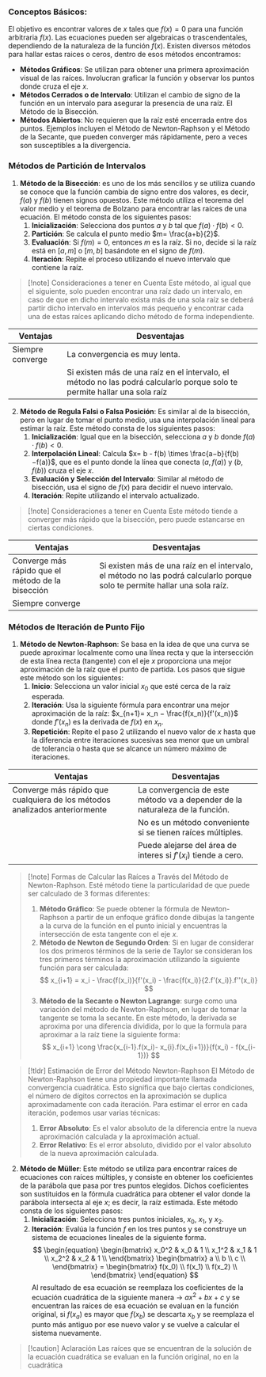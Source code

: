 
### Conceptos Básicos:
El objetivo es encontrar valores de $x$ tales que $f(x)=0$ para una función arbitraria $f(x)$. Las ecuaciones pueden ser algebraicas o trascendentales, dependiendo de la naturaleza de la función $f(x)$.
Existen diversos métodos para hallar estas raices o ceros, dentro de esos métodos encontramos:    

- **Métodos Gráficos**: Se utilizan para obtener una primera aproximación visual de las raíces. Involucran graficar la función y observar los puntos donde cruza el eje $x$.
- **Métodos Cerrados o de Intervalo**: Utilizan el cambio de signo de la función en un intervalo para asegurar la presencia de una raíz. El Método de la Bisección.
- **Métodos Abiertos**: No requieren que la raíz esté encerrada entre dos puntos. Ejemplos incluyen el Método de Newton-Raphson y el Método de la Secante, que pueden converger más rápidamente, pero a veces son susceptibles a la divergencia.

### Métodos de Partición de Intervalos

1. **Método de la Bisección**: es uno de los más sencillos y se utiliza cuando se conoce que la función cambia de signo entre dos valores, es decir, $f(a)$ y $f(b)$ tienen signos opuestos. Este método utiliza el teorema del valor medio y el teorema de Bolzano para encontrar las raíces de una ecuación. El método consta de los siguientes pasos:
	1. **Inicialización**: Selecciona dos puntos $a$ y $b$ tal que $f(a)⋅f(b)<0$.
	2. **Partición**: Se calcula el punto medio $m= \frac{a+b}{2}$.
	3. **Evaluación**: Si $f(m)=0$, entonces $m$ es la raíz. Si no, decide si la raíz está en $[a,m]$ o $[m,b]$ basándote en el signo de $f(m)$.
	4. **Iteración**: Repite el proceso utilizando el nuevo intervalo que contiene la raíz.

>[!note] Consideraciones a tener en Cuenta
>Este método, al igual que el siguiente, solo pueden encontrar una raíz dado un intervalo, en caso de que en dicho intervalo exista más de una sola raíz se deberá partir dicho intervalo en intervalos más pequeño y encontrar cada una de estas raíces aplicando dicho método de forma independiente.

| Ventajas         | Desventajas                                                                                                               |
| ---------------- | ------------------------------------------------------------------------------------------------------------------------- |
| Siempre converge | La convergencia es muy lenta.                                                                                             |
|                  | Si existen más de una raíz en el intervalo, el método no las podrá calcularlo porque solo te permite hallar una sola raíz |

2. **Método de Regula Falsi o Falsa Posición**: Es similar al de la bisección, pero en lugar de tomar el punto medio, usa una interpolación lineal para estimar la raíz. Este método consta de los siguientes pasos:
	1. **Inicialización**: Igual que en la bisección, selecciona $a$ y $b$ donde $f(a)⋅f(b)<0$.
	2. **Interpolación Lineal**: Calcula $x= b - f(b) \times \frac{a−b}{f(b)−f(a)}$, que es el punto donde la línea que conecta $(a,f(a))$ y $(b,f(b))$ cruza el eje $x$.
	3. **Evaluación y Selección del Intervalo**: Similar al método de bisección, usa el signo de $f(x)$ para decidir el nuevo intervalo.
	4. **Iteración**: Repite utilizando el intervalo actualizado.

>[!note] Consideraciones a tener en Cuenta
>Este método tiende a converger más rápido que la bisección, pero puede estancarse en ciertas condiciones.


| Ventajas                                          | Desventajas                                                                                                                |
| ------------------------------------------------- | -------------------------------------------------------------------------------------------------------------------------- |
| Converge más rápido que el método de la bisección | Si existen más de una raíz en el intervalo, el método no las podrá calcularlo porque solo te permite hallar una sola raíz. |
| Siempre converge                                  |                                                                                                                            |

### Métodos de Iteración de Punto Fijo

1. **Método de Newton-Raphson**: Se basa en la idea de que una curva se puede aproximar localmente como una línea recta y que la intersección de esta línea recta (tangente) con el eje $x$ proporciona una mejor aproximación de la raíz que el punto de partida. Los pasos que sigue este método son los siguientes:
	1. **Inicio**: Selecciona un valor inicial $x_0$ que esté cerca de la raíz esperada.
	2. **Iteración**: Usa la siguiente fórmula para encontrar una mejor aproximación de la raíz: $x_{n+1}= x_n − \frac{f(x_n)}{f'(x_n)}$ donde $f′(x_n)$ es la derivada de $f(x)$ en $x_n$​.
	3. **Repetición**: Repite el paso 2 utilizando el nuevo valor de $x$ hasta que la diferencia entre iteraciones sucesivas sea menor que un umbral de tolerancia o hasta que se alcance un número máximo de iteraciones.

| Ventajas                                                                   | Desventajas                                                                  |
| -------------------------------------------------------------------------- | ---------------------------------------------------------------------------- |
| Converge más rápido que cualquiera de los métodos analizados anteriormente | La convergencia de este método va a depender de la naturaleza de la función. |
|                                                                            | No es un método conveniente si se tienen raíces múltiples.                   |
|                                                                            | Puede alejarse del área de interes si $f'(x_i)$ tiende a cero.               |

>[!note] Formas de Calcular las Raíces a Través del Método de Newton-Raphson.
>Esté método tiene la particularidad de que puede ser calculado de 3 formas diferentes:
>1. **Método Gráfico**: Se puede obtener la fórmula de Newton-Raphson a partir de un enfoque gráfico donde dibujas la tangente a la curva de la función en el punto inicial y encuentras la intersección de esta tangente con el eje $x$.
>2. **Método de Newton de Segundo Orden**: Si en lugar de considerar los dos primeros términos de la serie de Taylor se consideran los tres primeros términos la aproximación utilizando la siguiente función para ser calculada:
>$$
>x_{i+1} = x_i - \frac{f(x_i)}{f'(x_i) - \frac{f(x_i)}{2.f'(x_i)}.f''(x_i)}
>$$
>3. **Método de la Secante o Newton Lagrange**: surge como una variación del método de Newton-Raphson, en lugar de tomar la tangente se toma la secante. En este método, la derivada se aproxima por una diferencia dividida, por lo que la formula para aproximar a la raíz tiene la siguiente forma:
>$$
>x_{i+1} \cong \frac{x_{i-1}.f(x_i)- x_{i}.f(x_{i+1})}{f(x_i) - f(x_{i-1})}
>$$

>[!tldr] Estimación de Error del Método Newton-Raphson
>El Método de Newton-Raphson tiene una propiedad importante llamada convergencia cuadrática. Esto significa que bajo ciertas condiciones, el número de dígitos correctos en la aproximación se duplica aproximadamente con cada iteración. Para estimar el error en cada iteración, podemos usar varias técnicas:
>1. **Error Absoluto**: Es el valor absoluto de la diferencia entre la nueva aproximación calculada y la aproximación actual.
>2. **Error Relativo**: Es el error absoluto, dividido por el valor absoluto de la nueva aproximación calculada.

2. **Método de Müller**: Este método se utiliza para encontrar raíces de ecuaciones con raíces múltiples, y consiste en obtener los coeficientes de la parábola que pasa por tres puntos elegidos. Dichos coeficientes son sustituidos en la fórmula cuadrática para obtener el valor donde la parábola intersecta al eje $x$; es decir, la raíz estimada. Este método consta de los siguientes pasos:
	1. **Inicialización**: Selecciona tres puntos iniciales, $x_0$, $x_1$​, y $x_2$​.
	2. **Iteración**: Evalúa la función $f$ en los tres puntos y se construye un sistema de ecuaciones lineales de la siguiente forma.
$$
\begin{equation}
\begin{bmatrix}
x_0^2 & x_0 & 1 \\
x_1^2 & x_1 & 1 \\
x_2^2 & x_2 & 1 \\
\end{bmatrix}
\begin{bmatrix}
a \\
b \\
c \\
\end{bmatrix}
=
\begin{bmatrix}
f(x_0) \\
f(x_1) \\
f(x_2) \\
\end{bmatrix}
\end{equation}
$$
Al resultado de esa ecuación se reemplaza los coeficientes de la ecuación cuadrática de la siguiente manera → $ax^2 + bx + c$ y se encuentran las raíces de esa ecuación se evaluan en la función original, si $f(x_a)$ es mayor que $f(x_b)$ se descarta $x_b$ y se reemplaza el punto más antiguo por ese nuevo valor y se vuelve a calcular el sistema nuevamente.

>[!caution] Aclaración
>Las raíces que se encuentran de la solución de la ecuación cuadrática se evaluan en la función original, no en la cuadrática